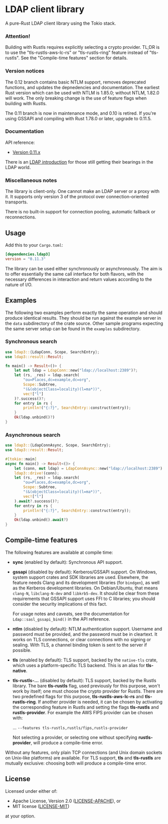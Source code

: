 # LDAP client library

A pure-Rust LDAP client library using the Tokio stack.

### Attention!

Building with Rustls requires explicitly selecting a crypto provider. TL;DR is to use
the "tls-rustls-aws-lc-rs" or "tls-rustls-ring" feature instead of "tls-rustls".
See the "Compile-time features" section for details.

### Version notices

The 0.12 branch contains basic NTLM support, removes deprecated functions, and updates
the depnedencies and documentation. The earliest Rust version which can be used with NTLM
is 1.85.0; without NTLM, 1.82.0 will work. The only breaking change is the use of feature
flags when building with Rustls.

The 0.11 branch is now in maintenance mode, and 0.10 is retired. If you're
using GSSAPI and compiling with Rust 1.78.0 or later, upgrade to 0.11.5.

### Documentation

API reference:

- [Version 0.11.x](https://docs.rs/ldap3/0.11.3/ldap3/)

There is an [LDAP introduction](https://github.com/inejge/ldap3/blob/faeb0eb38f74ba71358f31ff8437dc3d247fb41c/LDAP-primer.md)
for those still getting their bearings in the LDAP world.

### Miscellaneous notes

The library is client-only. One cannot make an LDAP server or a proxy with it.
It supports only version 3 of the protocol over connection-oriented transports.

There is no built-in support for connection pooling, automatic fallback or
reconnections.

## Usage

Add this to your `Cargo.toml`:

```toml
[dependencies.ldap3]
version = "0.11.3"
```

The library can be used either synchronously or asynchronously. The aim is to
offer essentially the same call interface for both flavors, with the necessary
differences in interaction and return values according to the nature of I/O.

## Examples

The following two examples perform exactly the same operation and should produce identical
results. They should be run against the example server in the `data` subdirectory of the crate source.
Other sample programs expecting the same server setup can be found in the `examples` subdirectory.

### Synchronous search

```rust
use ldap3::{LdapConn, Scope, SearchEntry};
use ldap3::result::Result;

fn main() -> Result<()> {
    let mut ldap = LdapConn::new("ldap://localhost:2389")?;
    let (rs, _res) = ldap.search(
        "ou=Places,dc=example,dc=org",
        Scope::Subtree,
        "(&(objectClass=locality)(l=ma*))",
        vec!["l"]
    )?.success()?;
    for entry in rs {
        println!("{:?}", SearchEntry::construct(entry));
    }
    Ok(ldap.unbind()?)
}
```

### Asynchronous search

```rust
use ldap3::{LdapConnAsync, Scope, SearchEntry};
use ldap3::result::Result;

#[tokio::main]
async fn main() -> Result<()> {
    let (conn, mut ldap) = LdapConnAsync::new("ldap://localhost:2389").await?;
    ldap3::drive!(conn);
    let (rs, _res) = ldap.search(
        "ou=Places,dc=example,dc=org",
        Scope::Subtree,
        "(&(objectClass=locality)(l=ma*))",
        vec!["l"]
    ).await?.success()?;
    for entry in rs {
        println!("{:?}", SearchEntry::construct(entry));
    }
    Ok(ldap.unbind().await?)
}
```

## Compile-time features

The following features are available at compile time:

* __sync__ (enabled by default): Synchronous API support.

* __gssapi__ (disabled by default): Kerberos/GSSAPI support. On Windows, system support
  crates and SDK libraries are used. Elsewhere, the feature needs Clang and its development
  libraries (for `bindgen`), as well as the Kerberos development libraries. On Debian/Ubuntu,
  that means `clang-N`, `libclang-N-dev` and `libkrb5-dev`. It should be clear from these
  requirements that GSSAPI support uses FFI to C libraries; you should consider the security
  implications of this fact.

  For usage notes and caveats, see the documentation for `Ldap::sasl_gssapi_bind()` in
  the API reference.

* __ntlm__ (disabled by default): NTLM authentication support. Username and password must
  be provided, and the password must be in cleartext. It works on TLS connections, or clear
  connections with no signing or sealing. With TLS, a channel binding token is sent to the
  server if possible.

* __tls__ (enabled by default): TLS support, backed by the `native-tls` crate, which uses
  a platform-specific TLS backend. This is an alias for __tls-native__.

* __tls-rustls-...__ (disabled by default): TLS support, backed by the Rustls library. The
  bare __tls-rustls__ flag, used previously for this purpose, won't work by itself; one
  must choose the crypto provider for Rustls. There are two predefined flags for this
  purpose, __tls-rustls-aws-lc-rs__ and __tls-rustls-ring__. If another provider is
  needed, it can be chosen by activating the corresponding feature in Rustls and setting
  the flags __tls-rustls__ and __rustls-provider__. For example the AWS FIPS provider can
  be chosen with:

  ... `--features tls-rustls,rustls/fips,rustls-provider`

  Not selecting a provider, or selecting one without specifying __rustls-provider__, will
  produce a compile-time error.

Without any features, only plain TCP connections (and Unix domain sockets on Unix-like
platforms) are available. For TLS support, __tls__ and __tls-rustls__ are mutually
exclusive: choosing both will produce a compile-time error.

## License

Licensed under either of:

 * Apache License, Version 2.0 ([LICENSE-APACHE](LICENSE-APACHE)), or
 * MIT license ([LICENSE-MIT](LICENSE-MIT))

at your option.
